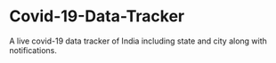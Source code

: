 # Covid-19-Data-Tracker
A live covid-19 data tracker of India including state and city along with notifications.
